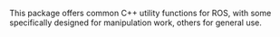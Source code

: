 This package offers common C++ utility functions for ROS, with some specifically designed for manipulation work, others for general use.
